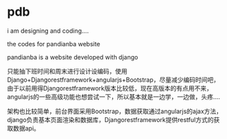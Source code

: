 pdb
===
i am designing and coding....

the codes for pandianba website

pandianba is a website developed with django

只能抽下班时间和周末进行设计设编码，使用Django+Djangorestframework+angularjs+Bootstrap，尽量减少编码时间吧，由于以前用得Djangorestframework版本比较低，现在高版本的有点用不来，angularjs的一些高级功能也想尝试一下，所以基本就是一边学，一边做，头疼....

架构也比较简单，前台界面采用Bootstrap，数据获取通过angularjs的ajax方法，django负责基本页面渲染和数据库，Djangorestframework提供restful方式的获取数据api。
